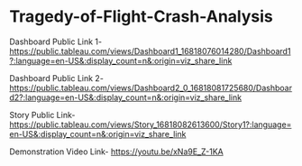 # Tragedy-of-Flight-Crash-Analysis


Dashboard Public Link 1- https://public.tableau.com/views/Dashboard1_16818076014280/Dashboard1?:language=en-US&:display_count=n&:origin=viz_share_link

Dashboard Public Link 2- https://public.tableau.com/views/Dashboard2_0_16818081725680/Dashboard2?:language=en-US&:display_count=n&:origin=viz_share_link


Story Public Link- https://public.tableau.com/views/Story_16818082613600/Story1?:language=en-US&:display_count=n&:origin=viz_share_link

Demonstration Video Link- https://youtu.be/xNa9E_Z-1KA
